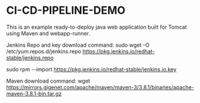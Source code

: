 # CI-CD-PIPELINE-DEMO

This is an example ready-to-deploy java web application built for Tomcat using Maven and webapp-runner.

Jenkins Repo and key download command:
sudo wget -O /etc/yum.repos.d/jenkins.repo https://pkg.jenkins.io/redhat-stable/jenkins.repo

sudo rpm --import https://pkg.jenkins.io/redhat-stable/jenkins.io.key

Maven download command:
wget https://mirrors.gigenet.com/apache/maven/maven-3/3.8.1/binaries/apache-maven-3.8.1-bin.tar.gz
